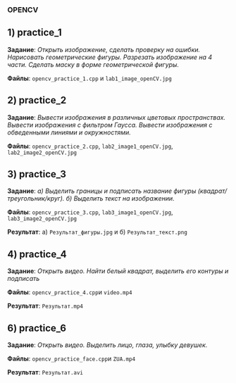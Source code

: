 ### OPENCV

## 1) practice_1

**Задание**: *Открыть изображение, сделать проверку на ошибки. Нарисовать геометрические фигуры. Разрезать изображение на 4 части. Сделать маску в форме геометрической фигуры.*

**Файлы**: ```opencv_practice_1.cpp``` и ```lab1_image_openCV.jpg```

## 2) practice_2

**Задание**: *Вывести изображения в различных цветовых пространствах. Вывести изображения с фильтром Гаусса. Вывести изображения с обведенными линиями и окружностями.*

**Файлы**: ```opencv_practice_2.cpp```, ```lab2_image1_openCV.jpg```, ```lab2_image2_openCV.jpg```

## 3) practice_3

**Задание**: *а) Выделить границы и подписать название фигуры (квадрат/треугольник/круг).
б) Выделить текст на изображении.*

**Файлы**: ```opencv_practice_3.cpp```, ```lab3_image1_openCV.jpg```, ```lab3_image2_openCV.jpg```

**Результат**: а) ```Результат_фигуры.jpg``` и б) ```Результат_текст.png```

## 4) practice_4

**Задание**: *Открыть видео. Найти белый квадрат, выделить его контуры и подписать*

**Файлы**: ```opencv_practice_4.cpp```и ```video.mp4```

**Результат**: ```Результат.mp4```

## 6) practice_6

**Задание**: *Открыть видео. Выделить лицо, глаза, улыбку девушек.*

**Файлы**: ```opencv_practice_face.cpp```и ```ZUA.mp4```

**Результат**: ```Результат.avi```
